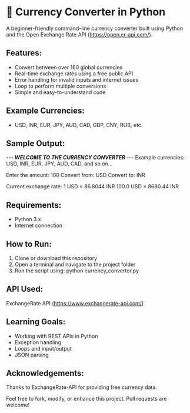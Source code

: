 # 💱 Currency Converter in Python

A beginner-friendly command-line currency converter built using Python and the Open Exchange Rate API (https://open.er-api.com/).

## Features:
- Convert between over 160 global currencies
- Real-time exchange rates using a free public API
- Error handling for invalid inputs and internet issues
- Loop to perform multiple conversions
- Simple and easy-to-understand code

## Example Currencies:
- USD, INR, EUR, JPY, AUD, CAD, GBP, CNY, RUB, etc.

## Sample Output:
***--- WELCOME TO THE CURRENCY CONVERTER ---***
Example currencies: USD, INR, EUR, JPY, AUD, CAD, and so on...

Enter the amount: 100
Convert from: USD
Convert to: INR

Current exchange rate: 1 USD = 86.8044 INR
100.0 USD = 8680.44 INR

## Requirements:
- Python 3.x
- Internet connection

## How to Run:
1. Clone or download this repository
2. Open a terminal and navigate to the project folder
3. Run the script using:
   python currency_convertor.py

## API Used:
ExchangeRate API (https://www.exchangerate-api.com/)

## Learning Goals:
- Working with REST APIs in Python
- Exception handling
- Loops and input/output
- JSON parsing

## Acknowledgements:
Thanks to ExchangeRate-API for providing free currency data.

Feel free to fork, modify, or enhance this project. Pull requests are welcome!
